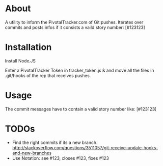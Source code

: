 # About

A utility to inform the PivotalTracker.com of Git pushes. Iterates over commits and posts infos if it consists a vaild story number: [#123123]

# Installation

Install Node.JS

Enter a PivotalTracker Token in tracker_token.js & and move all the files in .git/hooks of the rep that receives pushes. 

# Usage

The commit messages have to contain a valid story number like: [#123123]

# TODOs
- Find the right commits if its a new branch. http://stackoverflow.com/questions/3511057/git-receive-update-hooks-and-new-branches
- Use Notation: see #123, closes #123, fixes #123
